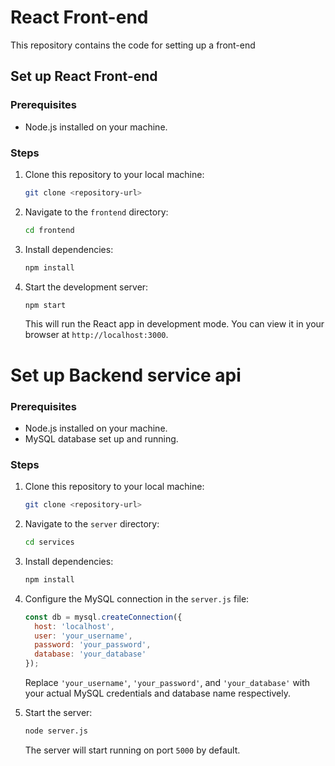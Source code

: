 # React Front-end 

This repository contains the code for setting up a front-end 

## Set up React Front-end

### Prerequisites
- Node.js installed on your machine.

### Steps
1. Clone this repository to your local machine:

    ```bash
    git clone <repository-url>
    ```

2. Navigate to the `frontend` directory:

    ```bash
    cd frontend
    ```

3. Install dependencies:

    ```bash
    npm install
    ```

4. Start the development server:

    ```bash
    npm start
    ```

   This will run the React app in development mode. You can view it in your browser at `http://localhost:3000`.

# Set up Backend service api

### Prerequisites
- Node.js installed on your machine.
- MySQL database set up and running.

### Steps
1. Clone this repository to your local machine:

    ```bash
    git clone <repository-url>
    ```

2. Navigate to the `server` directory:

    ```bash
    cd services
    ```

3. Install dependencies:

    ```bash
    npm install
    ```

4. Configure the MySQL connection in the `server.js` file:

    ```javascript
    const db = mysql.createConnection({
      host: 'localhost',
      user: 'your_username',
      password: 'your_password',
      database: 'your_database'
    });
    ```

   Replace `'your_username'`, `'your_password'`, and `'your_database'` with your actual MySQL credentials and database name respectively.

5. Start the server:

    ```bash
    node server.js
    ```

   The server will start running on port `5000` by default.

